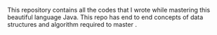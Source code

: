 This repository contains all the codes that I wrote while mastering this beautiful language Java.
This repo has end to end concepts of data structures and algorithm required to master .
